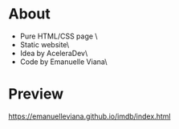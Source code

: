 # About
- Pure HTML/CSS page \
- Static website\
- Idea by AceleraDev\
- Code by Emanuelle Viana\

# Preview
https://emanuelleviana.github.io/imdb/index.html
